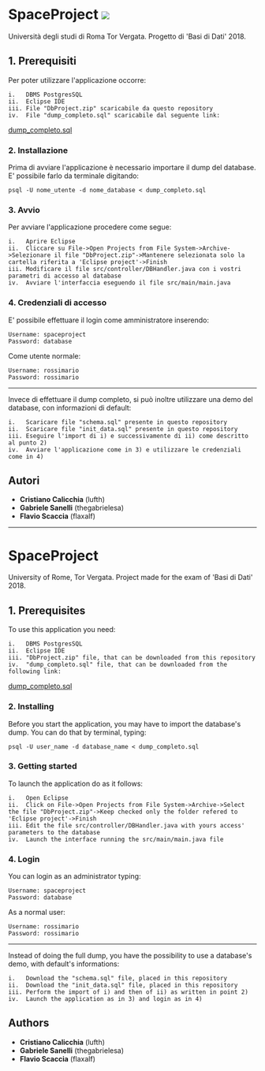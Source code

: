 # SpaceProject <img src="https://cdn1.iconfinder.com/data/icons/famfamfam_flag_icons/it.png">

Università degli studi di Roma Tor Vergata. Progetto di 'Basi di Dati' 2018.

## 1. Prerequisiti
Per poter utilizzare l'applicazione occorre:
```
i.   DBMS PostgresSQL
ii.  Eclipse IDE
iii. File "DbProject.zip" scaricabile da questo repository
iv.  File "dump_completo.sql" scaricabile dal seguente link:
```
[dump_completo.sql](https://drive.google.com/open?id=1NR_LDYoAYL3kECtilMOkYaZC7nlFyEQg)
	  
### 2. Installazione
Prima di avviare l'applicazione è necessario importare il dump del database. E' possibile farlo da terminale digitando:
```
psql -U nome_utente -d nome_database < dump_completo.sql
```

### 3. Avvio
Per avviare l'applicazione procedere come segue:
```
i.   Aprire Eclipse	
ii.  Cliccare su File->Open Projects from File System->Archive->Selezionare il file "DbProject.zip"->Mantenere selezionata solo la cartella riferita a 'Eclipse project'->Finish
iii. Modificare il file src/controller/DBHandler.java con i vostri parametri di accesso al database	
iv.  Avviare l'interfaccia eseguendo il file src/main/main.java
```

### 4. Credenziali di accesso
E' possibile effettuare il login come amministratore inserendo:
```
Username: spaceproject		
Password: database
```		
Come utente normale: 
```
Username: rossimario
Password: rossimario
```

---
Invece di effettuare il dump completo, si può inoltre utilizzare una demo del database, con informazioni di default:
```
i.   Scaricare file "schema.sql" presente in questo repository	
ii.  Scaricare file "init_data.sql" presente in questo repository	
iii. Eseguire l'import di i) e successivamente di ii) come descritto al punto 2)	
iv.  Avviare l'applicazione come in 3) e utilizzare le credenziali come in 4)
```	
	
## Autori
* **Cristiano Calicchia** (lufth)
* **Gabriele Sanelli** (thegabrielesa)
* **Flavio Scaccia** (flaxalf)


---


# SpaceProject <img src="https://cdn1.iconfinder.com/data/icons/ensign-11/512/273_Ensign_Flag_Nation_kingdom-512.png" height="16" width="16">

University of Rome, Tor Vergata. Project made for the exam of 'Basi di Dati' 2018.

## 1. Prerequisites
To use this application you need:
```
i.   DBMS PostgresSQL
ii.  Eclipse IDE
iii. "DbProject.zip" file, that can be downloaded from this repository
iv.  "dump_completo.sql" file, that can be downloaded from the following link:
```
[dump_completo.sql](https://drive.google.com/open?id=1NR_LDYoAYL3kECtilMOkYaZC7nlFyEQg)
	  
### 2. Installing
Before you start the application, you may have to import the database's dump. You can do that by terminal, typing:
```
psql -U user_name -d database_name < dump_completo.sql
```

### 3. Getting started
To launch the application do as it follows:
```
i.   Open Eclipse
ii.  Click on File->Open Projects from File System->Archive->Select the file "DbProject.zip"->Keep checked only the folder refered to 'Eclipse project'->Finish
iii. Edit the file src/controller/DBHandler.java with yours access' parameters to the database	
iv.  Launch the interface running the src/main/main.java file
```

### 4. Login
You can login as an administrator typing:
```
Username: spaceproject		
Password: database
```		
As a normal user: 
```
Username: rossimario
Password: rossimario
```

---
Instead of doing the full dump, you have the possibility to use a database's demo, with default's informations:
```
i.   Download the "schema.sql" file, placed in this repository
ii.  Download the "init_data.sql" file, placed in this repository
iii. Perform the import of i) and then of ii) as written in point 2)	
iv.  Launch the application as in 3) and login as in 4)
```	
	
## Authors
* **Cristiano Calicchia** (lufth)
* **Gabriele Sanelli** (thegabrielesa)
* **Flavio Scaccia** (flaxalf)
